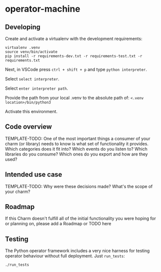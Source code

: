 # operator-machine

## Developing

Create and activate a virtualenv with the development requirements:

    virtualenv .venv
    source venv/bin/activate
    pip install -r requirements-dev.txt -r requirements-test.txt -r requirements.txt

Next, in VSCode press `ctrl + shift + p` and type `python interpreter`.

Select `select interpreter`.

Select `enter interpreter path`.

Provide the path from your local .venv to the absolute path of:
`<.venv location>/bin/python3`

Activate this environment.

## Code overview

TEMPLATE-TODO:
One of the most important things a consumer of your charm (or library)
needs to know is what set of functionality it provides. Which categories
does it fit into? Which events do you listen to? Which libraries do you
consume? Which ones do you export and how are they used?

## Intended use case

TEMPLATE-TODO:
Why were these decisions made? What's the scope of your charm?

## Roadmap

If this Charm doesn't fulfill all of the initial functionality you were
hoping for or planning on, please add a Roadmap or TODO here

## Testing

The Python operator framework includes a very nice harness for testing
operator behaviour without full deployment. Just `run_tests`:

    ./run_tests
